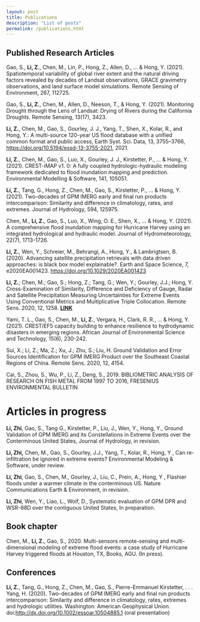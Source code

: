 ```yaml
---
layout: post
title: Publications
description: "List of posts"
permalink: /publications.html
---
```


## Published Research Articles

Gao, S., __Li, Z.__, Chen, M., Lin, P., Hong, Z., Allen, D., ... & Hong, Y. (2021). Spatiotemporal variability of global river extent and the natural driving factors revealed by decades of Landsat observations, GRACE gravimetry observations, and land surface model simulations. Remote Sensing of Environment, 267, 112725.

Gao, S., __Li, Z.__, Chen, M., Allen, D., Neeson, T., & Hong, Y. (2021). Monitoring Drought through the Lens of Landsat: Drying of Rivers during the California Droughts. Remote Sensing, 13(17), 3423.

__Li, Z.__, Chen, M., Gao, S., Gourley, J. J., Yang, T., Shen, X., Kolar, R., and Hong, Y.: A multi-source 120-year US flood database with a unified common format and public access, Earth Syst. Sci. Data, 13, 3755–3766, https://doi.org/10.5194/essd-13-3755-2021, 2021.

__Li, Z.__, Chen, M., Gao, S., Luo, X., Gourley, J. J., Kirstetter, P., ... & Hong, Y. (2021). CREST-iMAP v1. 0: A fully coupled hydrologic-hydraulic modeling framework dedicated to flood inundation mapping and prediction. Environmental Modelling & Software, 141, 105051.

__Li, Z.__, Tang, G., Hong, Z., Chen, M., Gao, S., Kirstetter, P., ... & Hong, Y. (2021). Two-decades of GPM IMERG early and final run products intercomparison: Similarity and difference in climatology, rates, and extremes. Journal of Hydrology, 594, 125975.

Chen, M., __Li, Z.__, Gao, S., Luo, X., Wing, O. E., Shen, X., ... & Hong, Y. (2021). A comprehensive flood inundation mapping for Hurricane Harvey using an integrated hydrological and hydraulic model. Journal of Hydrometeorology, 22(7), 1713-1726.

__Li, Z.__, Wen, Y., Schreier, M., Behrangi, A., Hong, Y., & Lambrigtsen, B. (2020). Advancing satellite precipitation retrievals with data driven approaches: is black box model explainable?. Earth and Space Science, 7, e2020EA001423. https://doi.org/10.1029/2020EA001423

__Li, Z.__; Chen, M.; Gao, S.; Hong, Z.; Tang, G.; Wen, Y.; Gourley, J.J.; Hong, Y.
 Cross-Examination of Similarity, Difference and Deficiency of Gauge, Radar and Satellite Precipitation
  Measuring Uncertainties for Extreme Events Using Conventional Metrics and Multiplicative Triple
   Collocation. Remote Sens. 2020, 12, 1258. [**LINK**](https://www.mdpi.com/2072-4292/12/8/1258)

Yami, T. L., Gao, S., Chen, M., __Li, Z.__, Vergara, H., Clark, R. R., ... & Hong, Y. (2021). CREST/EF5 capacity building to enhance resilience to hydrodynamic disasters in emerging regions. African Journal of Environmental Science and Technology, 15(6), 230-242.

Sui, X.; Li, Z.; Ma, Z.; Xu, J.; Zhu, S.; Liu, H. Ground Validation and Error Sources Identification for GPM IMERG Product over the Southeast Coastal Regions of China. Remote Sens. 2020, 12, 4154.

Cai, S., Zhou, S., Wu, P., Li, Z., Deng, S., 2019. BIBLIOMETRIC ANALYSIS OF RESEARCH ON FISH METAL FROM 1997 TO 2016, FRESENIUS ENVIRONMENTAL BULLETIN

# Articles in progress

__Li, Zhi__, Gao, S., Tang G., Kirstetter, P., Liu, J., Wen, Y., Hong, Y., Ground Validation of GPM IMERG and its Constellations in Extreme Events over the Conterminous United States, Journal of Hydrology, in revision.

__Li, Zhi,__ Chen, M., Gao, S., Gourley, J.J., Yang, T., Kolar, R., Hong, Y , Can re-infiltration be ignored in extreme events? Environmental Modeling & Software, under review.

__Li, Zhi__, Gao, S., Chen, M., Gourley, J., Liu, C., Prein, A., Hong, Y , Flashier floods under a warmer climate in the conterminous US. Nature Communications Earth & Environment, in revision.

__Li, Zhi__, Wen, Y., Liao, L., Wolf, D., Systematic evaluation of GPM DPR and WSR-88D over the contiguous United States, In preparation.


## Book chapter

Chen, M., __Li, Z.__, Gao, S., 2020. Multi-sensors remote-sensing and multi-dimensional modeling of extreme flood events: a case study of Hurricane Harvey triggered floods at Houston, TX, Books, AGU. (In press).


## Conferences

__Li, Z.__, Tang, G., Hong, Z., Chen, M., Gao, S., Pierre-Emmanuel Kirstetter, . . . Yang, H. (2020). Two-decades of GPM IMERG early and final run products intercomparison: Similarity and difference in climatology, rates, extremes and hydrologic utilities. Washington: American Geophysical Union. doi:http://dx.doi.org/10.1002/essoar.10504885.1 (oral presentation)
